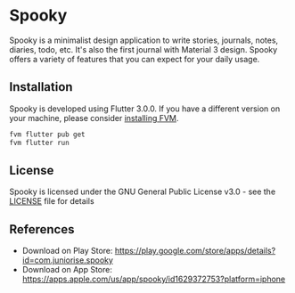 # Spooky
Spooky is a minimalist design application to write stories, journals, notes, diaries, todo, etc. It's also the first journal with Material 3 design. Spooky offers a variety of features that you can expect for your daily usage.

## Installation
Spooky is developed using Flutter 3.0.0. If you have a different version on your machine, please consider [installing FVM](https://soksereyphon8.medium.com/flutter-version-management-3c318c4ff97d). 

```s
fvm flutter pub get
fvm flutter run
```

## License
Spooky is licensed under the GNU General Public License v3.0 - see the [LICENSE](LICENSE) file for details

## References
- Download on Play Store: https://play.google.com/store/apps/details?id=com.juniorise.spooky
- Download on App Store: https://apps.apple.com/us/app/spooky/id1629372753?platform=iphone
